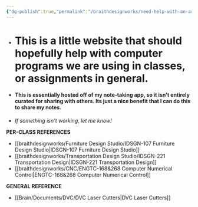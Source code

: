 ```yaml
---
{"dg-publish":true,"permalink":"/braithdesignworks/need-help-with-an-assignment-start-here/","tags":["gardenEntry"]}
---
```



- # This is a little website that should hopefully help with computer programs we are using in classes, or assignments in general.
- #### This is essentially hosted off of my note-taking app, so it isn't entirely curated for sharing with others. Its just a nice benefit that I can do this to share my notes.
- *If something isn't working, let me know!*

**PER-CLASS REFERENCES**
- [[braithdesignworks/Furniture Design Studio/IDSGN-107 Furniture Design Studio\|IDSGN-107 Furniture Design Studio]]
- [[braithdesignworks/Transportation Design Studio/IDSGN-221 Transportation Design\|IDSGN-221 Transportation Design]]
- [[braithdesignworks/CNC/ENGTC-168&268 Computer Numerical Control\|ENGTC-168&268 Computer Numerical Control]]

**GENERAL REFERENCE**
- [[Brain/Documents/DVC/DVC Laser Cutters\|DVC Laser Cutters]]
